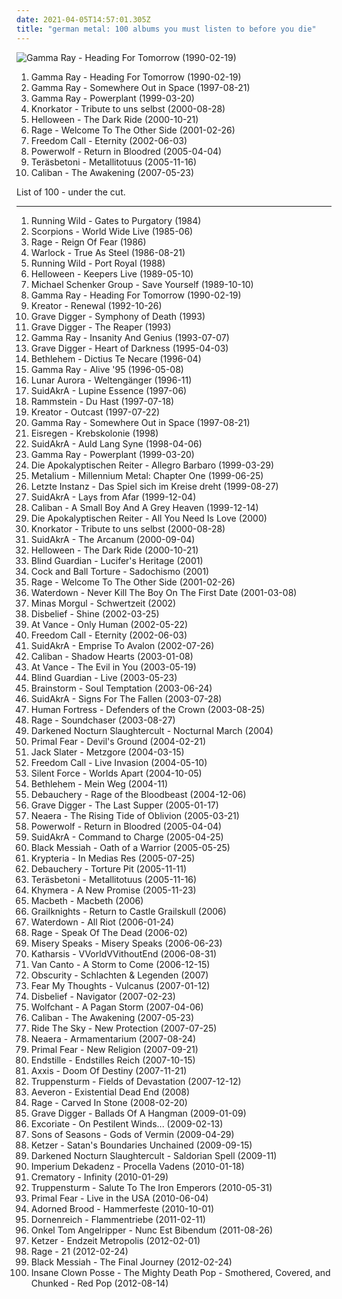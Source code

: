 ```yaml
---
date: 2021-04-05T14:57:01.305Z
title: "german metal: 100 albums you must listen to before you die"
---
```

![Gamma Ray - Heading For Tomorrow (1990-02-19)](https://img.discogs.com/H7tCONZEF37aU5bk4T2kIMTNnbE=/fit-in/600x592/filters:strip_icc():format(jpeg):mode_rgb():quality(90)/discogs-images/R-11096505-1509797188-8988.jpeg.jpg "Gamma Ray - Heading For Tomorrow (1990-02-19)")
<ol class="albums">
<li data-cover="https://img.discogs.com/H7tCONZEF37aU5bk4T2kIMTNnbE=/fit-in/600x592/filters:strip_icc():format(jpeg):mode_rgb():quality(90)/discogs-images/R-11096505-1509797188-8988.jpeg.jpg" data-tags="power metal" role="button">Gamma Ray - Heading For Tomorrow (1990-02-19)</li>
<li data-cover="http://coverartarchive.org/release/197caa52-0c83-4af1-9542-d6ab12369fd8/3463166259-500.jpg" data-tags="power metal" role="button">Gamma Ray - Somewhere Out in Space (1997-08-21)</li>
<li data-cover="http://coverartarchive.org/release/252f2cef-369e-4487-be30-cb833d7a9613/26712151056-500.jpg" data-tags="power metal" role="button">Gamma Ray - Powerplant (1999-03-20)</li>
<li data-cover="https://img.discogs.com/WlY6RcBtAclXLRjwmdBWwT4TrYg=/fit-in/600x600/filters:strip_icc():format(jpeg):mode_rgb():quality(90)/discogs-images/R-1025013-1213235451.jpeg.jpg" data-tags="metal, rock, comedy, industrial metal, fun metal, knorkator" role="button">Knorkator - Tribute to uns selbst (2000-08-28)</li>
<li data-cover="http://coverartarchive.org/release/351e5578-2bdd-452e-b4ba-b2d13518eeb1/6834755855-500.jpg" data-tags="power metal" role="button">Helloween - The Dark Ride (2000-10-21)</li>
<li data-cover="http://coverartarchive.org/release/d430e4e4-ed7d-45d1-aeea-7dc093106010/22849845060-500.jpg" data-tags="heavy metal, power metal" role="button">Rage - Welcome To The Other Side (2001-02-26)</li>
<li data-cover="http://coverartarchive.org/release/8f9630af-1876-4a77-a33e-9d4cdca35ec0/17223666119-500.jpg" data-tags="power metal" role="button">Freedom Call - Eternity (2002-06-03)</li>
<li data-cover="http://coverartarchive.org/release/bce6e4d9-096d-4f59-9b70-30db1dc49b3d/5372712419-500.jpg" data-tags="power metal, heavy metal" role="button">Powerwolf - Return in Bloodred (2005-04-04)</li>
<li data-cover="http://coverartarchive.org/release/51121f7e-9a09-4f12-bb02-1dc6587575a1/7792795848-500.jpg" data-tags="heavy metal" role="button">Teräsbetoni - Metallitotuus (2005-11-16)</li>
<li data-cover="https://img.discogs.com/DTjfHpkVraRAE3pwpH3TLezKXCA=/fit-in/300x300/filters:strip_icc():format(jpeg):mode_rgb():quality(90)/discogs-images/R-4130913-1356308132-6161.jpeg.jpg" data-tags="metalcore" role="button">Caliban - The Awakening (2007-05-23)</li>
</ol>
List of 100 - under the cut.
<!-- more -->

_________________

<ol class="albums">
<li data-cover="http://coverartarchive.org/release/7ba0fd7f-4443-4284-8748-fd75d4449a09/3039751372-500.jpg" data-tags="speed metal, heavy metal" role="button">
Running Wild - Gates to Purgatory (1984)
</li>
<li data-cover="https://img.discogs.com/PmildqSWUnVWNx3SGzmK_NfWWD8=/fit-in/150x134/filters:strip_icc():format(jpeg):mode_rgb():quality(90)/discogs-images/R-6100010-1411061199-6549.jpeg.jpg" data-tags="hard rock" role="button">
Scorpions - World Wide Live (1985-06)
</li>
<li data-cover="https://img.discogs.com/FEHGU8ljmc9enmMypgEakKpY1x0=/fit-in/593x593/filters:strip_icc():format(jpeg):mode_rgb():quality(90)/discogs-images/R-2600365-1292536791.jpeg.jpg" data-tags="speed metal" role="button">
Rage - Reign Of Fear (1986)
</li>
<li data-cover="http://coverartarchive.org/release/328082ff-4789-4bcd-921c-c86d6d0bf96a/14899283868-500.jpg" data-tags="heavy metal" role="button">
Warlock - True As Steel (1986-08-21)
</li>
<li data-cover="http://coverartarchive.org/release/93b05958-62c6-393f-b42c-46ae75abac38/16721913332-500.jpg" data-tags="heavy metal, power metal" role="button">
Running Wild - Port Royal (1988)
</li>
<li data-cover="https://img.discogs.com/zCCXAR9JDK8WoZq0_85PjKtSQ_E=/fit-in/600x597/filters:strip_icc():format(jpeg):mode_rgb():quality(90)/discogs-images/R-5303301-1431328815-5112.jpeg.jpg" data-tags="heavy metal, 80s, speed metal, germany, german, live, power metal, melodic metal, live album, german metal, helloween, very favorite" role="button">
Helloween - Keepers Live (1989-05-10)
</li>
<li data-cover="http://coverartarchive.org/release/e7b23612-a3f3-41d4-8293-167532ad1b6f/21718519556-500.jpg" data-tags="rock" role="button">
Michael Schenker Group - Save Yourself (1989-10-10)
</li>
<li data-cover="https://img.discogs.com/H7tCONZEF37aU5bk4T2kIMTNnbE=/fit-in/600x592/filters:strip_icc():format(jpeg):mode_rgb():quality(90)/discogs-images/R-11096505-1509797188-8988.jpeg.jpg" data-tags="power metal" role="button">
Gamma Ray - Heading For Tomorrow (1990-02-19)
</li>
<li data-cover="https://img.discogs.com/nThl4yCYYBy3AsvGlPGafsLFW6o=/fit-in/600x600/filters:strip_icc():format(jpeg):mode_rgb():quality(90)/discogs-images/R-461955-1271057904.jpeg.jpg" data-tags="thrash metal" role="button">
Kreator - Renewal (1992-10-26)
</li>
<li data-cover="http://coverartarchive.org/release/21cf4e9c-8270-49bc-95ac-337f5cb421cb/7545264387-500.jpg" data-tags="heavy metal" role="button">
Grave Digger - Symphony of Death (1993)
</li>
<li data-cover="http://coverartarchive.org/release/09fd5329-a735-4878-9dd4-e31c4b45a4b7/4894962096-500.jpg" data-tags="heavy metal" role="button">
Grave Digger - The Reaper (1993)
</li>
<li data-cover="http://coverartarchive.org/release/769422ef-0e90-44cc-8da3-4137760cb082/25711103397-500.jpg" data-tags="power metal" role="button">
Gamma Ray - Insanity And Genius (1993-07-07)
</li>
<li data-cover="http://coverartarchive.org/release/3ef7e1a4-9dbc-413d-8a5e-5c704b1f86c4/14971918968-500.jpg" data-tags="heavy metal" role="button">
Grave Digger - Heart of Darkness (1995-04-03)
</li>
<li data-cover="http://coverartarchive.org/release/da9861fc-fcfb-4f45-a7a2-8ab337c30fae/7824358646-500.jpg" data-tags="black metal, dark metal" role="button">
Bethlehem - Dictius Te Necare (1996-04)
</li>
<li data-cover="http://coverartarchive.org/release/43c4d3ef-0af5-44c4-958c-d764c30a663f/18796116270-500.jpg" data-tags="power metal, heavy metal" role="button">
Gamma Ray - Alive '95 (1996-05-08)
</li>
<li data-cover="http://coverartarchive.org/release/e7dcd69c-7a4d-4cf7-9b9e-4ff3ce910558/2782648897-500.jpg" data-tags="black metal" role="button">
Lunar Aurora - Weltengänger (1996-11)
</li>
<li data-cover="http://coverartarchive.org/release/910cdbf9-5a09-4e9c-947f-bbbb625c21c8/10691439731-500.jpg" data-tags="folk metal, melodic death metal, death metal, german metal" role="button">
SuidAkrA - Lupine Essence (1997-06)
</li>
<li data-cover="http://coverartarchive.org/release/c666ffc2-1cbf-4a8c-801e-8fabd56ca062/22022063680-500.jpg" data-tags="rammstein" role="button">
Rammstein - Du Hast (1997-07-18)
</li>
<li data-cover="http://coverartarchive.org/release/f2087b7f-6657-4bcf-b058-01813469b5c3/7459410347-500.jpg" data-tags="thrash metal" role="button">
Kreator - Outcast (1997-07-22)
</li>
<li data-cover="http://coverartarchive.org/release/197caa52-0c83-4af1-9542-d6ab12369fd8/3463166259-500.jpg" data-tags="power metal" role="button">
Gamma Ray - Somewhere Out in Space (1997-08-21)
</li>
<li data-cover="http://coverartarchive.org/release/1e21ea40-21dc-4365-8736-26fb0be6ce9d/2192435340-500.jpg" data-tags="black metal" role="button">
Eisregen - Krebskolonie (1998)
</li>
<li data-cover="http://coverartarchive.org/release/66087fff-0c62-438c-9dde-4173119c63fa/17501065184-500.jpg" data-tags="melodic death metal" role="button">
SuidAkrA - Auld Lang Syne (1998-04-06)
</li>
<li data-cover="http://coverartarchive.org/release/252f2cef-369e-4487-be30-cb833d7a9613/26712151056-500.jpg" data-tags="power metal" role="button">
Gamma Ray - Powerplant (1999-03-20)
</li>
<li data-cover="http://coverartarchive.org/release/fccce690-ea43-4ecd-9bc3-21e44f3319f6/21606407612-500.jpg" data-tags="death metal" role="button">
Die Apokalyptischen Reiter - Allegro Barbaro (1999-03-29)
</li>
<li data-cover="https://img.discogs.com/F7zNx70njpazkXxJ8wMdpcWhZX0=/fit-in/600x551/filters:strip_icc():format(jpeg):mode_rgb():quality(90)/discogs-images/R-418284-1477953943-3899.jpeg.jpg" data-tags="power metal" role="button">
Metalium - Millennium Metal: Chapter One (1999-06-25)
</li>
<li data-cover="http://coverartarchive.org/release/c0272e44-eef1-4a7d-a68b-593d09ec1c68/15537876129-500.jpg" data-tags="gothic, german, metal" role="button">
Letzte Instanz - Das Spiel sich im Kreise dreht (1999-08-27)
</li>
<li data-cover="http://coverartarchive.org/release/eb98eecd-7938-475e-98df-e3e00ef09140/10691425514-500.jpg" data-tags="folk metal, melodic death metal" role="button">
SuidAkrA - Lays from Afar (1999-12-04)
</li>
<li data-cover="https://img.discogs.com/gJiKVu89VeeBrPPxo-6CUC6hI20=/fit-in/300x300/filters:strip_icc():format(jpeg):mode_rgb():quality(90)/discogs-images/R-2150722-1266764550.jpeg.jpg" data-tags="metalcore" role="button">
Caliban - A Small Boy And A Grey Heaven (1999-12-14)
</li>
<li data-cover="http://coverartarchive.org/release/ebd0f359-882e-433e-853d-e7e9ea8d5481/28935874202-500.jpg" data-tags="melodic death metal" role="button">
Die Apokalyptischen Reiter - All You Need Is Love (2000)
</li>
<li data-cover="https://img.discogs.com/WlY6RcBtAclXLRjwmdBWwT4TrYg=/fit-in/600x600/filters:strip_icc():format(jpeg):mode_rgb():quality(90)/discogs-images/R-1025013-1213235451.jpeg.jpg" data-tags="metal, rock, comedy, industrial metal, fun metal, knorkator" role="button">
Knorkator - Tribute to uns selbst (2000-08-28)
</li>
<li data-cover="http://coverartarchive.org/release/633bb51c-3835-4374-8461-e8def7fcc727/21801714109-500.jpg" data-tags="melodic death metal" role="button">
SuidAkrA - The Arcanum (2000-09-04)
</li>
<li data-cover="http://coverartarchive.org/release/351e5578-2bdd-452e-b4ba-b2d13518eeb1/6834755855-500.jpg" data-tags="power metal" role="button">
Helloween - The Dark Ride (2000-10-21)
</li>
<li data-cover="https://img.discogs.com/O58cLxHCB5x0heWdmiOUA4WGle8=/fit-in/600x538/filters:strip_icc():format(jpeg):mode_rgb():quality(90)/discogs-images/R-1926153-1481137640-6021.jpeg.jpg" data-tags="speed metal, power metal, german metal, nomongo, melmetdcz" role="button">
Blind Guardian - Lucifer's Heritage (2001)
</li>
<li data-cover="http://coverartarchive.org/release/61408db7-4816-4d00-a190-ef1e903b2fa7/4870441493-500.jpg" data-tags="porngrind, grindcore, goregrind, pornogrind" role="button">
Cock and Ball Torture - Sadochismo (2001)
</li>
<li data-cover="http://coverartarchive.org/release/d430e4e4-ed7d-45d1-aeea-7dc093106010/22849845060-500.jpg" data-tags="heavy metal, power metal" role="button">
Rage - Welcome To The Other Side (2001-02-26)
</li>
<li data-cover="https://img.discogs.com/lIaCJavhNaMtGuPtlni23CbXNJ8=/fit-in/600x600/filters:strip_icc():format(jpeg):mode_rgb():quality(90)/discogs-images/R-741367-1589322447-5265.jpeg.jpg" data-tags="metal, alternative metal, post-hardcore, german metal" role="button">
Waterdown - Never Kill The Boy On The First Date (2001-03-08)
</li>
<li data-cover="http://coverartarchive.org/release/b2af7a61-5d58-4c79-b91c-7c0620b6bd2e/19653758240-500.jpg" data-tags="pagan metal" role="button">
Minas Morgul - Schwertzeit (2002)
</li>
<li data-cover="https://img.discogs.com/AsLMWKi3F0HQvC08fdxwnwKb608=/fit-in/600x530/filters:strip_icc():format(jpeg):mode_rgb():quality(90)/discogs-images/R-601212-1137076321.jpeg.jpg" data-tags="death metal" role="button">
Disbelief - Shine (2002-03-25)
</li>
<li data-cover="http://coverartarchive.org/release/9bc6332c-ec9c-4c9c-baf2-ee2c99c39fb1/2850160154-500.jpg" data-tags="power metal" role="button">
At Vance - Only Human (2002-05-22)
</li>
<li data-cover="http://coverartarchive.org/release/8f9630af-1876-4a77-a33e-9d4cdca35ec0/17223666119-500.jpg" data-tags="power metal" role="button">
Freedom Call - Eternity (2002-06-03)
</li>
<li data-cover="http://coverartarchive.org/release/62b01408-2e64-4cff-a18e-27b986b892d1/21801729303-500.jpg" data-tags="melodic death metal, folk metal" role="button">
SuidAkrA - Emprise To Avalon (2002-07-26)
</li>
<li data-cover="https://img.discogs.com/urhrGXtVZcD9_Gsgevbdmb1m09Q=/fit-in/600x600/filters:strip_icc():format(jpeg):mode_rgb():quality(90)/discogs-images/R-1878560-1249649985.jpeg.jpg" data-tags="metalcore" role="button">
Caliban - Shadow Hearts (2003-01-08)
</li>
<li data-cover="http://coverartarchive.org/release/0e3003e6-88b8-468b-96f7-c869e57b22e9/9106635700-500.jpg" data-tags="power metal" role="button">
At Vance - The Evil in You (2003-05-19)
</li>
<li data-cover="https://img.discogs.com/7-SKo4aywocvVo6kw328DiDmOGY=/fit-in/600x600/filters:strip_icc():format(jpeg):mode_rgb():quality(90)/discogs-images/R-11060626-1509120055-1245.jpeg.jpg" data-tags="power metal, live" role="button">
Blind Guardian - Live (2003-05-23)
</li>
<li data-cover="https://img.discogs.com/LOudhndVV3_3OQOZ8QFlXxdHSHY=/fit-in/600x587/filters:strip_icc():format(jpeg):mode_rgb():quality(90)/discogs-images/R-1931603-1358611194-3430.jpeg.jpg" data-tags="heavy metal, power metal" role="button">
Brainstorm - Soul Temptation (2003-06-24)
</li>
<li data-cover="http://coverartarchive.org/release/12d7174f-7e09-3d1d-8855-be5bf5b1b6c2/6505258283-500.jpg" data-tags="melodic death metal" role="button">
SuidAkrA - Signs For The Fallen (2003-07-28)
</li>
<li data-cover="http://coverartarchive.org/release/3b080506-f04e-4d18-be46-171175c75651/20362007867-500.jpg" data-tags="power metal" role="button">
Human Fortress - Defenders of the Crown (2003-08-25)
</li>
<li data-cover="http://coverartarchive.org/release/8139ae5f-e946-4520-9e89-dfeb5b63c8a5/16433024531-500.jpg" data-tags="power metal, heavy metal" role="button">
Rage - Soundchaser (2003-08-27)
</li>
<li data-cover="http://coverartarchive.org/release/205da306-fc1b-3fc2-b7b3-7ce0f93b8c89/14799107609-500.jpg" data-tags="black metal" role="button">
Darkened Nocturn Slaughtercult - Nocturnal March (2004)
</li>
<li data-cover="http://coverartarchive.org/release/29cda679-d00f-3bd4-b56f-6c28e8d7e13d/14972169053-500.jpg" data-tags="power metal" role="button">
Primal Fear - Devil's Ground (2004-02-21)
</li>
<li data-cover="https://img.discogs.com/hMoIq6Rsn1ec7VuXAJy0kGPkWY0=/fit-in/600x591/filters:strip_icc():format(jpeg):mode_rgb():quality(90)/discogs-images/R-2221614-1351876156-5322.jpeg.jpg" data-tags="brutal death metal" role="button">
Jack Slater - Metzgore (2004-03-15)
</li>
<li data-cover="http://coverartarchive.org/release/ece7638e-5c5f-4bf7-a981-88a1f50bb29c/24241597992-500.jpg" data-tags="power metal, melodic metal" role="button">
Freedom Call - Live Invasion (2004-05-10)
</li>
<li data-cover="http://coverartarchive.org/release/86940541-69c6-4519-aad1-519adfe02cdd/7643060960-500.jpg" data-tags="power metal" role="button">
Silent Force - Worlds Apart (2004-10-05)
</li>
<li data-cover="http://coverartarchive.org/release/b7601247-c286-4603-be40-c7b3d02403a0/10372071112-500.jpg" data-tags="2004, gothic metal" role="button">
Bethlehem - Mein Weg (2004-11)
</li>
<li data-cover="http://coverartarchive.org/release/ac6a3366-77c9-4a11-b711-0338a191f134/1082248327-500.jpg" data-tags="death metal" role="button">
Debauchery - Rage of the Bloodbeast (2004-12-06)
</li>
<li data-cover="https://img.discogs.com/D8NTEFcRlcQcY_-mulC_hVuIH7M=/fit-in/600x596/filters:strip_icc():format(jpeg):mode_rgb():quality(90)/discogs-images/R-3626763-1540751435-1617.jpeg.jpg" data-tags="power metal, heavy metal" role="button">
Grave Digger - The Last Supper (2005-01-17)
</li>
<li data-cover="http://coverartarchive.org/release/a28732a4-caba-4058-8635-b336497c08c7/5365173695-500.jpg" data-tags="metalcore" role="button">
Neaera - The Rising Tide of Oblivion (2005-03-21)
</li>
<li data-cover="http://coverartarchive.org/release/bce6e4d9-096d-4f59-9b70-30db1dc49b3d/5372712419-500.jpg" data-tags="power metal, heavy metal" role="button">
Powerwolf - Return in Bloodred (2005-04-04)
</li>
<li data-cover="https://img.discogs.com/TRezJga-iHjcvS0r1rRK26aRjyE=/fit-in/600x372/filters:strip_icc():format(jpeg):mode_rgb():quality(90)/discogs-images/R-15312541-1589572939-4842.jpeg.jpg" data-tags="melodic death metal" role="button">
SuidAkrA - Command to Charge (2005-04-25)
</li>
<li data-cover="http://coverartarchive.org/release/4347b6b4-91e4-4c32-9b9e-f3a2a0269617/9727404079-500.jpg" data-tags="pagan metal" role="button">
Black Messiah - Oath of a Warrior (2005-05-25)
</li>
<li data-cover="http://coverartarchive.org/release/eeacaa3d-9dc7-46f7-87c9-5db596248467/1042409213-500.jpg" data-tags="female fronted metal, gothic metal, symphonic metal, krypteria" role="button">
Krypteria - In Medias Res (2005-07-25)
</li>
<li data-cover="http://coverartarchive.org/release/529f9d01-81b4-4dde-b89d-ff9783874eef/5526770438-500.jpg" data-tags="death metal" role="button">
Debauchery - Torture Pit (2005-11-11)
</li>
<li data-cover="http://coverartarchive.org/release/51121f7e-9a09-4f12-bb02-1dc6587575a1/7792795848-500.jpg" data-tags="heavy metal" role="button">
Teräsbetoni - Metallitotuus (2005-11-16)
</li>
<li data-cover="https://img.discogs.com/Vmjg8qAzzK13daWiZjasn4tongk=/fit-in/600x600/filters:strip_icc():format(jpeg):mode_rgb():quality(90)/discogs-images/R-4954726-1411320825-1115.jpeg.jpg" data-tags="hard rock, melodic rock, german metal, melodious hard rock" role="button">
Khymera - A New Promise (2005-11-23)
</li>
<li data-cover="http://coverartarchive.org/release/408c2a99-03e0-429f-997b-af0bf7fce843/6305309154-500.jpg" data-tags="heavy metal, german metal, macbeth" role="button">
Macbeth - Macbeth (2006)
</li>
<li data-cover="https://img.discogs.com/zlUXnAWB4eAFWkQn_36GRI8Wqvg=/fit-in/400x397/filters:strip_icc():format(jpeg):mode_rgb():quality(90)/discogs-images/R-2807560-1301935274.jpeg.jpg" data-tags="melodic death metal" role="button">
Grailknights - Return to Castle Grailskull (2006)
</li>
<li data-cover="https://img.discogs.com/VJIyY9eW-Wnew2pl0sdeLsbTObk=/fit-in/600x595/filters:strip_icc():format(jpeg):mode_rgb():quality(90)/discogs-images/R-3824641-1531925153-5926.jpeg.jpg" data-tags="hardcore, emocore" role="button">
Waterdown - All Riot (2006-01-24)
</li>
<li data-cover="http://coverartarchive.org/release/4faabc46-4302-40cb-9f97-9c36a2a528ad/13866125378-500.jpg" data-tags="power metal, symphonic metal" role="button">
Rage - Speak Of The Dead (2006-02)
</li>
<li data-cover="https://img.discogs.com/63PTtWzVfSBG6EcfAVBFifIs__c=/fit-in/300x300/filters:strip_icc():format(jpeg):mode_rgb():quality(90)/discogs-images/R-11459720-1542708458-8273.jpeg.jpg" data-tags="melodic death metal" role="button">
Misery Speaks - Misery Speaks (2006-06-23)
</li>
<li data-cover="http://coverartarchive.org/release/15669334-3e44-468f-930e-22461dfd0bb7/2686989714-500.jpg" data-tags="black metal, german black metal" role="button">
Katharsis - VVorldVVithoutEnd (2006-08-31)
</li>
<li data-cover="https://img.discogs.com/VNu3si4B-I4RDfrHVV1JW5z6FwE=/fit-in/280x280/filters:strip_icc():format(jpeg):mode_rgb():quality(90)/discogs-images/R-1538380-1226925625.jpeg.jpg" data-tags="power metal, a cappella metal" role="button">
Van Canto - A Storm to Come (2006-12-15)
</li>
<li data-cover="http://coverartarchive.org/release/c4431e00-95ef-4f9a-8c6e-df20e34442b9/9477920575-500.jpg" data-tags="viking metal" role="button">
Obscurity - Schlachten & Legenden (2007)
</li>
<li data-cover="https://img.discogs.com/ZR1YmHifKXNprkErJyLSbm7mvMk=/fit-in/400x400/filters:strip_icc():format(jpeg):mode_rgb():quality(90)/discogs-images/R-2573921-1291153982.jpeg.jpg" data-tags="melodic death metal" role="button">
Fear My Thoughts - Vulcanus (2007-01-12)
</li>
<li data-cover="https://img.discogs.com/jEVv-VvBgkO5X9fpeyLxDpGHz-o=/fit-in/450x450/filters:strip_icc():format(jpeg):mode_rgb():quality(90)/discogs-images/R-15063158-1586189257-6181.jpeg.jpg" data-tags="death metal" role="button">
Disbelief - Navigator (2007-02-23)
</li>
<li data-cover="https://img.discogs.com/wsbGzSO_6BZPgSphLvL60XoGgCI=/fit-in/400x400/filters:strip_icc():format(jpeg):mode_rgb():quality(90)/discogs-images/R-2176684-1268143536.jpeg.jpg" data-tags="pagan metal, folk metal" role="button">
Wolfchant - A Pagan Storm (2007-04-06)
</li>
<li data-cover="https://img.discogs.com/DTjfHpkVraRAE3pwpH3TLezKXCA=/fit-in/300x300/filters:strip_icc():format(jpeg):mode_rgb():quality(90)/discogs-images/R-4130913-1356308132-6161.jpeg.jpg" data-tags="metalcore" role="button">
Caliban - The Awakening (2007-05-23)
</li>
<li data-cover="http://coverartarchive.org/release/4a9bd34c-e572-416d-a9de-e29a3aedb401/11541859642-500.jpg" data-tags="power metal" role="button">
Ride The Sky - New Protection (2007-07-25)
</li>
<li data-cover="http://coverartarchive.org/release/1dc1a97e-adad-4295-954a-ec49ca8d2b1e/18251751513-500.jpg" data-tags="melodic death metal, metalcore" role="button">
Neaera - Armamentarium (2007-08-24)
</li>
<li data-cover="https://img.discogs.com/vHbaAyjaYMj-hJduCwLTYI8yA7k=/fit-in/600x600/filters:strip_icc():format(jpeg):mode_rgb():quality(90)/discogs-images/R-5121414-1385070110-7590.jpeg.jpg" data-tags="power metal" role="button">
Primal Fear - New Religion (2007-09-21)
</li>
<li data-cover="https://img.discogs.com/6YZImha7DJe_HF3zRI5dCLWEytw=/fit-in/400x400/filters:strip_icc():format(jpeg):mode_rgb():quality(90)/discogs-images/R-2027661-1302251188.jpeg.jpg" data-tags="black metal" role="button">
Endstille - Endstilles Reich (2007-10-15)
</li>
<li data-cover="https://img.discogs.com/0dbWW9EL8iFtsqxnli3Htqnfymo=/fit-in/500x500/filters:strip_icc():format(jpeg):mode_rgb():quality(90)/discogs-images/R-1353058-1426583073-5398.jpeg.jpg" data-tags="power metal" role="button">
Axxis - Doom Of Destiny (2007-11-21)
</li>
<li data-cover="http://coverartarchive.org/release/9c9154bf-62bd-47fb-83b7-0e029013a4b5/27051293670-500.jpg" data-tags="black metal, war metal" role="button">
Truppensturm - Fields of Devastation (2007-12-12)
</li>
<li data-cover="http://coverartarchive.org/release/f4498272-4120-4dd4-90d1-f78f69f0f882/6138571783-500.jpg" data-tags="melodic death metal" role="button">
Aeveron - Existential Dead End (2008)
</li>
<li data-cover="https://img.discogs.com/cxTRgPhNu93PWSreuaM1Du5bTCQ=/fit-in/600x512/filters:strip_icc():format(jpeg):mode_rgb():quality(90)/discogs-images/R-4950641-1417546845-5293.jpeg.jpg" data-tags="heavy metal, metal, progressive metal, power metal" role="button">
Rage - Carved In Stone (2008-02-20)
</li>
<li data-cover="http://coverartarchive.org/release/5117ebc9-e847-4049-b7cc-8fdbeba55422/28864295278-500.jpg" data-tags="heavy metal, power metal" role="button">
Grave Digger - Ballads Of A Hangman (2009-01-09)
</li>
<li data-cover="https://img.discogs.com/JdEFlVo2377v-fkV-t69WA5Voow=/fit-in/600x593/filters:strip_icc():format(jpeg):mode_rgb():quality(90)/discogs-images/R-2205424-1402935845-7783.jpeg.jpg" data-tags="death metal" role="button">
Excoriate - On Pestilent Winds... (2009-02-13)
</li>
<li data-cover="https://img.discogs.com/QeiZbtkba_p5Ls-r_fFfu3c1Ooc=/fit-in/600x525/filters:strip_icc():format(jpeg):mode_rgb():quality(90)/discogs-images/R-3324923-1369471116-8484.jpeg.jpg" data-tags="progressive metal, gothic metal" role="button">
Sons of Seasons - Gods of Vermin (2009-04-29)
</li>
<li data-cover="https://img.discogs.com/ejSsgDBqGmMPZpEQDQ5UFFeNUwk=/fit-in/300x300/filters:strip_icc():format(jpeg):mode_rgb():quality(90)/discogs-images/R-2540231-1289510374.jpeg.jpg" data-tags="black metal, thrash metal" role="button">
Ketzer - Satan's Boundaries Unchained (2009-09-15)
</li>
<li data-cover="http://coverartarchive.org/release/a7e4fd7d-81d1-44fa-aa49-2031bbae8b31/1362249760-500.jpg" data-tags="black metal" role="button">
Darkened Nocturn Slaughtercult - Saldorian Spell (2009-11)
</li>
<li data-cover="https://img.discogs.com/ddiVMDgImMO0SCv9KGBhziqVcTE=/fit-in/600x529/filters:strip_icc():format(jpeg):mode_rgb():quality(90)/discogs-images/R-2510829-1356169746-9779.jpeg.jpg" data-tags="black metal, atmospheric black metal" role="button">
Imperium Dekadenz - Procella Vadens (2010-01-18)
</li>
<li data-cover="http://coverartarchive.org/release/8427db6f-2c80-4650-9c8c-7912cdde7b96/4600000178-500.jpg" data-tags="gothic metal" role="button">
Crematory - Infinity (2010-01-29)
</li>
<li data-cover="http://coverartarchive.org/release/9dc4da57-80c0-493d-a48c-407a528e3cc8/24953967672-500.jpg" data-tags="metal, germany, german, war metal, 2010s, german metal, 2010s metal, 2010 metal, 2010s war metal, 2010 war metal" role="button">
Truppensturm - Salute To The Iron Emperors (2010-05-31)
</li>
<li data-cover="https://img.discogs.com/IV0BS7AbHadb7BaT0HjFgs1T-i8=/fit-in/600x594/filters:strip_icc():format(jpeg):mode_rgb():quality(90)/discogs-images/R-14622102-1578348402-3515.jpeg.jpg" data-tags="heavy metal, melodic, germany, good shit, german, great song, live, power metal, epic metal, heavy rock, good stuff, good live, live album, german metal, ripper, i own this, my collection, electric guitar riffs, great guitars, fucking good, musical god, german heavy metal, rob halford, mr ownership deal, my music collection, live metal, new 2010, my cds, great live album, ralf scheepers, needs more listeners, need to rate, goes fucking good with beer, tim owens, frontiers records, mat sinner, heavy power speed metal, cd in collection, important cds, musica que me anima, cd dvds i own, excellent guitars sounds, cds i bought, double cds i own, judas priest painkiller era feeling, live in the usa, recorded at la and atlanta usa 2009, tom naumann" role="button">
Primal Fear - Live in the USA (2010-06-04)
</li>
<li data-cover="http://coverartarchive.org/release/fcb0dbcd-8b4a-4ff7-9a53-803d795d4dd2/10146670953-500.jpg" data-tags="pagan metal" role="button">
Adorned Brood - Hammerfeste (2010-10-01)
</li>
<li data-cover="https://img.discogs.com/MNjpvM12TcXNaBdZ713VcJxbTRA=/fit-in/582x599/filters:strip_icc():format(jpeg):mode_rgb():quality(90)/discogs-images/R-2716646-1329991758.jpeg.jpg" data-tags="black metal" role="button">
Dornenreich - Flammentriebe (2011-02-11)
</li>
<li data-cover="https://via.placeholder.com/450" data-tags="thrash metal" role="button">
Onkel Tom Angelripper - Nunc Est Bibendum (2011-08-26)
</li>
<li data-cover="https://img.discogs.com/8uyeQpV_dCX0Fe0t7CLVk-JR30c=/fit-in/180x180/filters:strip_icc():format(jpeg):mode_rgb():quality(90)/discogs-images/R-3434375-1330258102.jpeg.jpg" data-tags="2012" role="button">
Ketzer - Endzeit Metropolis (2012-02-01)
</li>
<li data-cover="http://coverartarchive.org/release/1d391310-0ece-448f-825d-1f8fee77aef5/6501230357-500.jpg" data-tags="power metal, heavy metal" role="button">
Rage - 21 (2012-02-24)
</li>
<li data-cover="http://coverartarchive.org/release/5c5a4057-3031-4214-a33d-ee94b2536077/10134406261-500.jpg" data-tags="folk metal, viking metal" role="button">
Black Messiah - The Final Journey (2012-02-24)
</li>
<li data-cover="http://coverartarchive.org/release/adc0930f-a765-4d3c-90e3-c638973d7ae5/1803329658-500.jpg" data-tags="goregrind, psychopathic, deathgrind, pornogrind, cybergrind, porngrind, german metal, digital grindcore, mmfwcl, juggalo stylz" role="button">
Insane Clown Posse - The Mighty Death Pop - Smothered, Covered, and Chunked - Red Pop (2012-08-14)
</li>
</ol>
